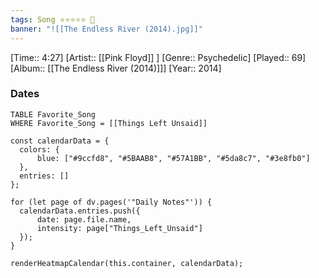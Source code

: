 ```yaml
---
tags: Song ⭐⭐⭐⭐⭐ 💛
banner: "![[The Endless River (2014).jpg]]"
---
```

[Time:: 4:27]
[Artist:: [[Pink Floyd]] ]
[Genre:: Psychedelic]
[Played:: 69]
[Album:: [[The Endless River (2014)]]]
[Year:: 2014]
### Dates
````dataview
TABLE Favorite_Song
WHERE Favorite_Song = [[Things Left Unsaid]]
````

  ```dataviewjs
const calendarData = { 
	colors: { 
		blue: ["#9ccfd8", "#5BAAB8", "#57A1BB", "#5da8c7", "#3e8fb0"] 
	}, 
	entries: [] 
}; 

for (let page of dv.pages('"Daily Notes"')) { 
	calendarData.entries.push({ 
		date: page.file.name, 
		intensity: page["Things_Left_Unsaid"]
	}); 
} 

renderHeatmapCalendar(this.container, calendarData);
```
